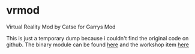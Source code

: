 # vrmod

Virtual Reality Mod by Catse for Garrys Mod

This is just a temporary dump because i couldn't find the original code on github. The binary module can be found [here](https://github.com/catsethecat/vrmod-module) and the workshop item [here](https://steamcommunity.com/sharedfiles/filedetails/?id=1678408548&searchtext=vrmod)
